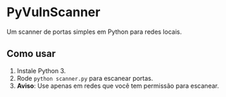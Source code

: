 # PyVulnScanner
Um scanner de portas simples em Python para redes locais.

## Como usar
1. Instale Python 3.
2. Rode `python scanner.py` para escanear portas.
3. **Aviso**: Use apenas em redes que você tem permissão para escanear.